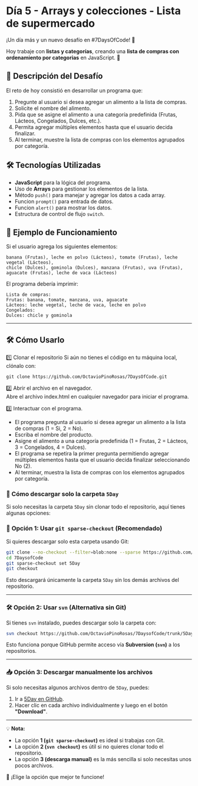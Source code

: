 # Día 5 - Arrays y colecciones - Lista de supermercado

¡Un día más y un nuevo desafío en #7DaysOfCode! 🚀

Hoy trabaje con **listas y categorías**, creando una **lista de compras con ordenamiento por categorias** en JavaScript. 🛒

## 📌 Descripción del Desafío

El reto de hoy consistió en desarrollar un programa que:

1. Pregunte al usuario si desea agregar un alimento a la lista de compras.
2. Solicite el nombre del alimento.
3. Pida que se asigne el alimento a una categoría predefinida (Frutas, Lácteos, Congelados, Dulces, etc.).
4. Permita agregar múltiples elementos hasta que el usuario decida finalizar.
5. Al terminar, muestre la lista de compras con los elementos agrupados por categoría.

## 🛠️ Tecnologías Utilizadas

- **JavaScript** para la lógica del programa.
- Uso de **Arrays** para gestionar los elementos de la lista.
- Método `push()` para manejar y agregar los datos a cada array.
- Funcion `prompt()` para entrada de datos.
- Funcion `alert()` para mostrar los datos.
- Estructura de control de flujo `switch`.

## 🚀 Ejemplo de Funcionamiento

Si el usuario agrega los siguientes elementos:

```
banana (Frutas), leche en polvo (Lácteos), tomate (Frutas), leche vegetal (Lácteos),
chicle (Dulces), gominola (Dulces), manzana (Frutas), uva (Frutas),
aguacate (Frutas), leche de vaca (Lácteos)
```

El programa debería imprimir:

```
Lista de compras:
Frutas: banana, tomate, manzana, uva, aguacate
Lácteos: leche vegetal, leche de vaca, leche en polvo
Congelados:
Dulces: chicle y gominola
```
---

## 🛠️ Cómo Usarlo
1️⃣ Clonar el repositorio
Si aún no tienes el código en tu máquina local, clónalo con:
```
git clone https://github.com/OctavioPinoRosas/7DaysOfCode.git
```
2️⃣ Abrir el archivo en el navegador.  
Abre el archivo index.html en cualquier navegador para iniciar el programa.

3️⃣ Interactuar con el programa.
- El programa pregunta al usuario si desea agregar un alimento a la lista de compras (1 = Si, 2 = No). 
- Escriba el nombre del producto.
- Asigne el alimento a una categoría predefinida (1 = Frutas, 2 = Lácteos, 3 = Congelados, 4 = Dulces).
- El programa se repetira la primer pregunta permitiendo agregar múltiples elementos hasta que el usuario decida finalizar seleccionando No (2).
- Al terminar, muestra la lista de compras con los elementos agrupados por categoría.

### 📂 Cómo descargar solo la carpeta `5Day`

Si solo necesitas la carpeta `5Day` sin clonar todo el repositorio, aquí tienes algunas opciones:

### 🚀 **Opción 1: Usar `git sparse-checkout` (Recomendado)**
Si quieres descargar solo esta carpeta usando Git:

```bash
git clone --no-checkout --filter=blob:none --sparse https://github.com/OctavioPinoRosas/7DaysofCode.git
cd 7DaysofCode
git sparse-checkout set 5Day
git checkout
```

Esto descargará únicamente la carpeta `5Day` sin los demás archivos del repositorio.

---

### 🛠 **Opción 2: Usar `svn` (Alternativa sin Git)**
Si tienes `svn` instalado, puedes descargar solo la carpeta con:

```bash
svn checkout https://github.com/OctavioPinoRosas/7DaysofCode/trunk/5Day
```

Esto funciona porque GitHub permite acceso vía **Subversion (`svn`)** a los repositorios.

---

### 📥 **Opción 3: Descargar manualmente los archivos**
Si solo necesitas algunos archivos dentro de `5Day`, puedes:
1. Ir a [5Day en GitHub](https://github.com/OctavioPinoRosas/7DaysofCode/tree/94abfeac10e96388c154dc181cd60c01b4539578/4Day).
2. Hacer clic en cada archivo individualmente y luego en el botón **"Download"**.

---

💡 **Nota:**
- La opción **1 (`git sparse-checkout`)** es ideal si trabajas con Git.
- La opción **2 (`svn checkout`)** es útil si no quieres clonar todo el repositorio.
- La opción **3 (descarga manual)** es la más sencilla si solo necesitas unos pocos archivos.

🚀 ¡Elige la opción que mejor te funcione!